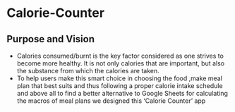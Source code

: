 # Calorie-Counter

## Purpose and Vision 
  - Calories consumed/burnt is the key factor considered as one strives to become
more healthy. It is not only calories that are important, but also the substance
from which the calories are taken.
  - To help users make this smart choice in choosing the food ,make meal plan that
best suits and thus following a proper calorie intake schedule and above all to
find a better alternative to Google Sheets for calculating the macros of meal
plans we designed this ‘Calorie Counter’ app
